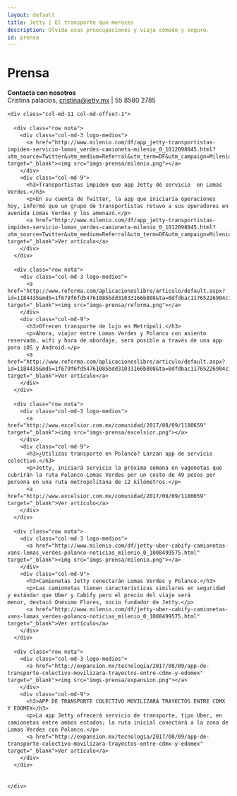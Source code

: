 ```yaml
---
layout: default
title: Jetty | El transporte que mereces
description: Olvida esas preocupaciones y viaja cómodo y seguro.
id: prensa
---
```


<div class="container">
  <div class="row prensa">
    <div class="col-md-4">
      <h1>Prensa</h1>
    </div>
    <div class="col-md-8 text-right contacta">
      <p><strong>Contacta con nosotros</strong>
      <br>
      Cristina palacios, <a href="mailto:cristina@jetty.mx">cristina@jetty.mx</a> | 55 8580 2785</p>
    </div>

    <div class="col-md-11 col-md-offset-1">

      <div class="row nota">
        <div class="col-md-3 logo-medios">
          <a href="http://www.milenio.com/df/app_jetty-transportistas-impiden-servicio-lomas_verdes-camioneta-milenio_0_1012098845.html?utm_source=Twitter&utm_medium=Referral&utm_term=DF&utm_campaign=Milenio" target="_blank"><img src="imgs-prensa/milenio.png"></a>
        </div>
        <div class="col-md-9">
          <h3>Transportistas impiden que app Jetty dé servicio  en Lomas Verdes.</h3>
          <p>En su cuenta de Twitter, la app que iniciaría operaciones hoy, informó que un grupo de transportistas retuvo a sus operadores en avenida Lomas Verdes y los amenazó.</p>
          <a href="http://www.milenio.com/df/app_jetty-transportistas-impiden-servicio-lomas_verdes-camioneta-milenio_0_1012098845.html?utm_source=Twitter&utm_medium=Referral&utm_term=DF&utm_campaign=Milenio" target="_blank">Ver artículo</a>
        </div>
      </div>

      <div class="row nota">
        <div class="col-md-3 logo-medios">
          <a href="http://www.reforma.com/aplicacioneslibre/articulo/default.aspx?id=1184435&md5=1f679f6fd54761085bdd31033166b808&ta=0dfdbac11765226904c16cb9ad1b2efe&lcmd5=e79502511d06f4b2cc756574b8436514" target="_blank"><img src="imgs-prensa/reforma.png"></a>
        </div>
        <div class="col-md-9">
          <h3>Ofrecen transporte de lujo en Metrópoli.</h3>
          <p>Ahora, viajar entre Lomas Verdes y Polanco con asiento reservado, wifi y hora de abordaje, será posible a través de una app para iOS y Android.</p>
          <a href="http://www.reforma.com/aplicacioneslibre/articulo/default.aspx?id=1184435&md5=1f679f6fd54761085bdd31033166b808&ta=0dfdbac11765226904c16cb9ad1b2efe&lcmd5=e79502511d06f4b2cc756574b8436514" target="_blank">Ver artículo</a>
        </div>
      </div>

      <div class="row nota">
        <div class="col-md-3 logo-medios">
          <a href="http://www.excelsior.com.mx/comunidad/2017/08/09/1180659" target="_blank"><img src="imgs-prensa/excelsior.png"></a>
        </div>
        <div class="col-md-9">
          <h3>¿Utilizas transporte en Polanco? Lanzan app de servicio colectivo.</h3>
          <p>Jetty, iniciará servicio la próxima semana en vagonetas que cubrirán la ruta Polanco-Lomas Verdes por un costo de 49 pesos por persona en una ruta metropolitana de 12 kilómetros.</p>
          <a href="http://www.excelsior.com.mx/comunidad/2017/08/09/1180659" target="_blank">Ver artículo</a>
        </div>
      </div>

      <div class="row nota">
        <div class="col-md-3 logo-medios">
          <a href="http://www.milenio.com/df/jetty-uber-cabify-camionetas-vans-lomas_verdes-polanco-noticias_milenio_0_1008499575.html" target="_blank"><img src="imgs-prensa/milenio.png"></a>
        </div>
        <div class="col-md-9">
          <h3>Camionetas Jetty conectarán Lomas Verdes y Polanco.</h3>
          <p>Las camionetas tienen características similares en seguridad y estándar que Uber y Cabify pero el precio del viaje será menor, destacó Onésimo Flores, socio fundador de Jetty.</p>
          <a href="http://www.milenio.com/df/jetty-uber-cabify-camionetas-vans-lomas_verdes-polanco-noticias_milenio_0_1008499575.html" target="_blank">Ver artículo</a>
        </div>
      </div>

      <div class="row nota">
        <div class="col-md-3 logo-medios">
          <a href="http://expansion.mx/tecnologia/2017/08/09/app-de-transporte-colectivo-movilizara-trayectos-entre-cdmx-y-edomex" target="_blank"><img src="imgs-prensa/expansion.png"></a>
        </div>
        <div class="col-md-9">
          <h3>APP DE TRANSPORTE COLECTIVO MOVILIZARÁ TRAYECTOS ENTRE CDMX Y EDOMEX</h3>
          <p>La app Jetty ofrecerá servicio de transporte, tipo Uber, en camionetas entre ambos estados; la ruta inicial conectará a la zona de Lomas Verdes con Polanco.</p>
          <a href="http://expansion.mx/tecnologia/2017/08/09/app-de-transporte-colectivo-movilizara-trayectos-entre-cdmx-y-edomex" target="_blank">Ver artículo</a>
        </div>
      </div>


    </div>

  </div>

</div>